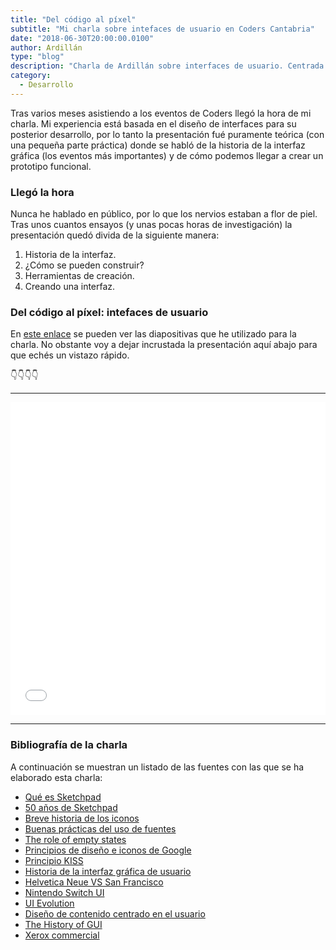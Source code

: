 ```yaml
---
title: "Del código al píxel"
subtitle: "Mi charla sobre intefaces de usuario en Coders Cantabria"
date: "2018-06-30T20:00:00.0100"
author: Ardillán
type: "blog"
description: "Charla de Ardillán sobre interfaces de usuario. Centrada en la historia de las interfaces desde principios de siglo hasta nuestros días."
category:
  - Desarrollo
---
```


Tras varios meses asistiendo a los eventos de Coders llegó la hora de mi charla. Mi experiencia está basada en el diseño
de interfaces para su posterior desarrollo, por lo tanto la presentación fué puramente teórica (con una pequeña parte práctica) donde
se habló de la historia de la interfaz gráfica (los eventos más importantes) y de cómo podemos llegar a crear un prototipo funcional.

### Llegó la hora

Nunca he hablado en público, por lo que los nervios estaban a flor de piel. Tras unos cuantos ensayos (y unas pocas horas de investigación) la presentación quedó divida de la siguiente manera:

1. Historia de la interfaz.
2. ¿Cómo se pueden construir?
3. Herramientas de creación.
4. Creando una interfaz.

### Del código al píxel: intefaces de usuario

En [este enlace](http://ardillan.com/interfaces) se pueden ver las diapositivas que he utilizado para la charla. No obstante voy a dejar
incrustada la presentación aquí abajo para que echés un vistazo rápido.

👇👇👇👇

---

<iframe src="//slides.com/ardillan/interfaces-de-usuario/embed#/1" width="100%" height="500px" scrolling="no" frameborder="0" webkitallowfullscreen mozallowfullscreen allowfullscreen></iframe>

---

### Bibliografía de la charla

A continuación se muestran un listado de las fuentes con las que se ha elaborado esta charla:

- [Qué es Sketchpad](http://history-computer.com/ModernComputer/Software/Sketchpad.html)
- [50 años de Sketchpad](https://www.xataka.com/otros/sketchpad-cumple-50-anos-cuando-sutherland-sono-con-el-diseno-asistido-por-ordenador)
- [Breve historia de los iconos](http://floobynooby.blogspot.com.es/2010/10/brief-history-of-icons.html)
- [Buenas prácticas del uso de fuentes](https://blog.typekit.com/2011/03/17/type-study-typographic-hierarchy/)
- [The role of empty states](https://www.smashingmagazine.com/2017/02/user-onboarding-empty-states-mobile-apps/)
- [Principios de diseño e iconos de Google](https://material.io/design/iconography/system-icons.html#system-icon-metrics)
- [Principio KISS](https://es.wikipedia.org/wiki/Principio_KISS)
- [Historia de la interfaz gráfica de usuario](https://es.wikipedia.org/wiki/Historia_de_la_interfaz_gráfica_de_usuario)
- [Helvetica Neue VS San Francisco](https://designforhackers.com/blog/san-francisco-font/)
- [Nintendo Switch UI](https://medium.com/games-ux/thoughts-on-the-nintendo-switch-user-interface-b441129f063d)
- [UI Evolution](https://www.butterfly.com.au/blog/design/ui-design-a-history-of-web-design-trends)
- [Diseño de contenido centrado en el usuario](http://www.claraavilac.com/2018/01/29/diseno-contenido-centrado-usurio/)
- [The History of GUI](https://www.youtube.com/watch?v=ncCSmDAmcQY)
- [Xerox commercial](https://www.theverge.com/2012/4/26/2976870/xerox-alto-commercial-1972-personal-assistant)
